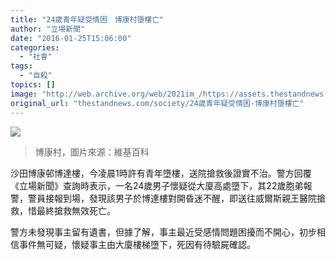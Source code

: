 ```yaml
---
title: "24歲青年疑受情困　博康村墮樓亡"
author: "立場新聞"
date: "2016-01-25T15:06:00"
categories:
  - "社會"
tags:
  - "自殺"
topics: []
image: "http://web.archive.org/web/2021im_/https://assets.thestandnews.com/media/photos/1280px-Pok_Hong_Estate_20070831_x14B4.png"
original_url: "thestandnews.com/society/24歲青年疑受情困-博康村墮樓亡"
---
```

![](http://web.archive.org/web/2021im_/https://assets.thestandnews.com/media/photos/1280px-Pok_Hong_Estate_20070831_x14B4.png)

> 博康村，圖片來源：維基百科

沙田博康邨博達樓，今凌晨1時許有青年墮樓，送院搶救後證實不治。警方回覆《立場新聞》查詢時表示，一名24歲男子懷疑從大廈高處墮下，其22歲胞弟報警，警員接報到場，發現該男子於博達樓對開昏迷不醒，即送往威爾斯親王醫院搶救，惜最終搶救無效死亡。

警方未發現事主留有遺書，但據了解，事主最近受感情問題困擾而不開心，初步相信事件無可疑，懷疑事主由大廈樓梯墮下，死因有待驗屍確認。